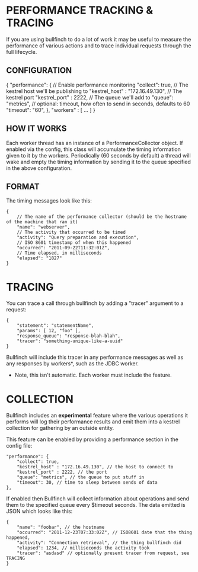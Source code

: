 # PERFORMANCE TRACKING & TRACING #

If you are using bullfinch to do a lot of work it may be useful to measure
the performance of various actions and to trace individual requests through
the full lifecycle.

## CONFIGURATION

{
    "performance": {
        // Enable performance monitoring
    	"collect": true,
    	// The kestrel host we'll be publishing to
        "kestrel_host" : "172.16.49.130",
        // The kestrel port
        "kestrel_port" : 2222,
        // The queue we'll add to
    	"queue": "metrics",
    	// optional: timeout, how often to send in seconds, defaults to 60
    	"timeout": "60",
    },
    "workers" : [
        …
    ]
}

## HOW IT WORKS

Each worker thread has an instance of a PerformanceCollector object.  If
enabled via the config, this class will accumulate the timing information
given to it by the workers.  Periodically (60 seconds by default) a thread
will wake and empty the timing information by sending it to the queue
specified in the above configuration.

## FORMAT

The timing messages look like this:

    {
        // The name of the performance collector (should be the hostname of the machine that ran it)
        "name": "webserver",
        // The activity that occurred to be timed
        "activity": "Query preparation and execution",
        // ISO 8601 timestamp of when this happened
        "occurred": "2011-09-22T11:32:01Z",
        // Time elapsed, in milliseconds
        "elapsed": "1827"
    }

# TRACING

You can trace a call through bullfinch by adding a "tracer" argument to a
request:

    {
        "statement": "statementName",
        "params": [ 12, "foo" ],
        "response_queue": "response-blah-blah",
        "tracer": "something-unique-like-a-uuid"
    }

Bullfinch will include this tracer in any performance messages as well as
any responses by workers*, such as the JDBC worker.

* Note, this isn't automatic.  Each worker must include the feature.

# COLLECTION

Bullfinch includes an **experimental** feature where the various operations
it performs will log their performance results and emit them into a kestrel
collection for gathering by an outside entity.

This feature can be enabled by providing a performance section in the config
file:

	"performance": {
		"collect": true,
        "kestrel_host" : "172.16.49.130", // the host to connect to
        "kestrel_port" : 2222, // the port
		"queue": "metrics", // the queue to put stuff in
		"timeout": 30, // time to sleep between sends of data
	},

If enabled then Bullfinch will collect information about operations and send
them to the specified queue every $timeout seconds.  The data emitted is JSON
which looks like this:

    {
        "name": "foobar", // the hostname
        "occurred": "2011-12-23T07:33:02Z", // ISO8601 date that the thing happened,
        "activity": "Connection retrieval", // the thing bullfinch did
        "elapsed": 1234, // milliseconds the activity took
        "tracer": "asdasd" // optionally present tracer from request, see TRACING
    }